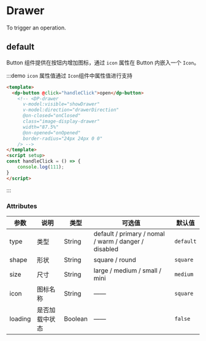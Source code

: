 # Drawer

To trigger an operation.

## default

Button 组件提供在按钮内增加图标，通过 `icon` 属性在 Button 内嵌入一个 `Icon`。

:::demo `icon` 属性值通过 `Icon`组件中属性值进行支持

```html
<template>
  <dp-button @click="handleClick">open</dp-button>
  	<!-- <DP-drawer
	  v-model:visible="showDrawer"
	  v-model:direction="drawerDirection"
	  @on-closed="onClosed"
	  class="image-display-drawer"
	  width="87.5%"
	  @on-opened="onOpened"
	  border-radius="24px 24px 0 0"
	/> -->
</template>
<script setup>
const handleClick = () => {
    console.log(111);
}
</script>
```

:::

### Attributes

| 参数    | 说明           | 类型    | 可选值                                               | 默认值    |
| ------- | -------------- | ------- | ---------------------------------------------------- | --------- |
| type    | 类型           | String  | default / primary / nomal / warm / danger / disabled | `default` |
| shape   | 形状           | String  | square / round                                       | `square`  |
| size    | 尺寸           | String  | large / medium / small / mini                        | `medium`  |
| icon    | 图标名称       | String  | ——                                                   | `square`  |
| loading | 是否加载中状态 | Boolean | ——                                                   | `false`   |
